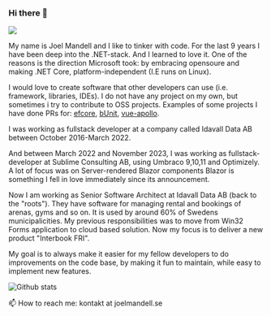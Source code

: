 ### Hi there 👋
![](https://komarev.com/ghpvc/?username=joelmandell)

My name is Joel Mandell and I like to tinker with code. For the last 9 years I have been deep into the .NET-stack. And I learned to love it.
One of the reasons is the direction Microsoft took: by embracing opensoure and making .NET Core, platform-independent (I.E runs on Linux).

I would love to create software that other developers can use (i.e. framework, libraries, IDEs). I do not have any project on my own, but sometimes i try to contribute to OSS projects. Examples of some projects I have done PRs for: [efcore](https://github.com/dotnet/efcore), [bUnit](https://github.com/bUnit-dev/bUnit), [vue-apollo](https://github.com/vuejs/apollo).

I was working as fullstack developer at a company called Idavall Data AB between October 2016-March 2022.

And between March 2022 and November 2023, I was working as fullstack-developer at Sublime Consulting AB, using Umbraco 9,10,11 and Optimizely.
A lot of focus was on Server-rendered Blazor components  Blazor is something I fell in love immediately since its announcement.

Now I am working as Senior Software Architect at Idavall Data AB (back to the "roots"). They have software for managing rental and bookings of arenas, gyms and so on. It is used by around 60% of Swedens municipalicities. My previous responsibilities was to move from Win32 Forms application to cloud based solution. Now my focus is to deliver a new product "Interbook FRI".

My goal is to always make it easier for my fellow developers to do improvements on the code base, by making it fun to maintain, while easy to implement new features.

<!--I have a youtube channel that I seldom upload to, but from time to time, I post something with a solution that maybe others could benefit from (https://t.co/IHqvNyxjGn?amp=1).-->

![Github stats](https://github-readme-stats.vercel.app/api?username=joelmandell&show_icons=true)

📫 How to reach me: kontakt at joelmandell.se

<!--
**joelmandell/joelmandell** is a ✨ _special_ ✨ repository because its `README.md` (this file) appears on your GitHub profile.

Here are some ideas to get you started:

- 🔭 I’m currently working on ...
- 🌱 I’m currently learning ...
- 👯 I’m looking to collaborate on ...
- 🤔 I’m looking for help with ...
- 💬 Ask me about ...
- 📫 How to reach me: ...
- 😄 Pronouns: ...
- ⚡ Fun fact: ...
-->
